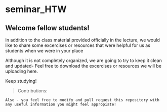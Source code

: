 # seminar_HTW
## Welcome fellow students!

In addition to the class material provided officially in the lecture, we would like to share some excercises or resources that were helpful for us as students when we were in your place

Although it is not completely organized, we are going to try to keep it clean and updated- Feel free to download the excercises or resources we will be uploading here.

Keep studying!


> Contributions:

```
Also - you feel free to modify and pull request this repository with any useful information you might feel appropiate!

```
